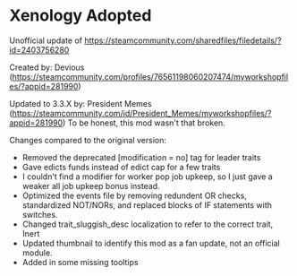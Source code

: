 # Xenology Adopted
Unofficial update of https://steamcommunity.com/sharedfiles/filedetails/?id=2403756280

Created by: Devious (https://steamcommunity.com/profiles/76561198060207474/myworkshopfiles/?appid=281990)

Updated to 3.3.X by: President Memes (https://steamcommunity.com/id/President_Memes/myworkshopfiles/?appid=281990)
To be honest, this mod wasn't that broken.

Changes compared to the original version:
- Removed the deprecated [modification = no] tag for leader traits
- Gave edicts funds instead of edict cap for a few traits
- I couldn't find a modifier for worker pop job upkeep, so I just gave a weaker all job upkeep bonus instead.
- Optimized the events file by removing redundent OR checks, standardized NOT/NORs, and replaced blocks of IF statements with switches.
- Changed trait_sluggish_desc localization to refer to the correct trait, Inert
- Updated thumbnail to identify this mod as a fan update, not an official module.
- Added in some missing tooltips

